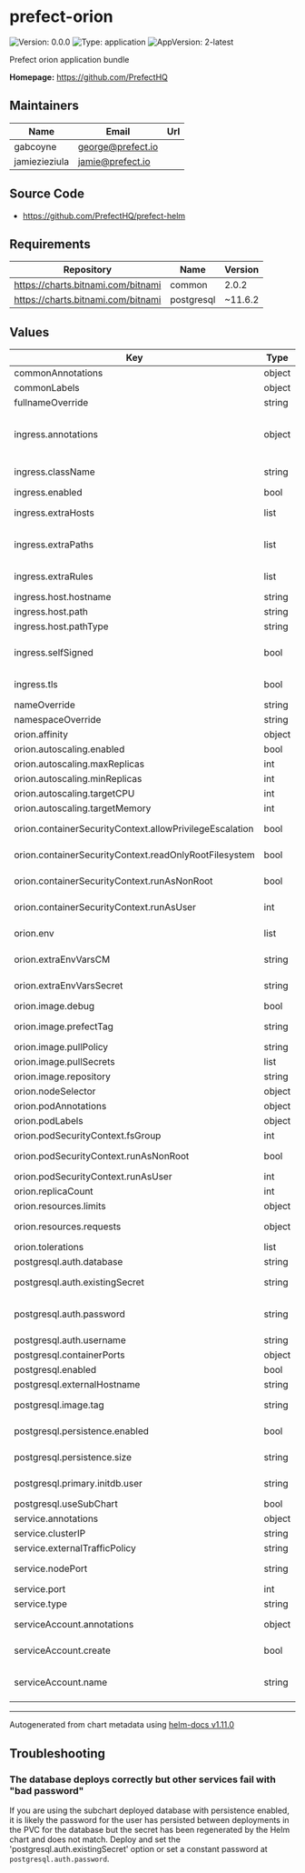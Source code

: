 # prefect-orion

![Version: 0.0.0](https://img.shields.io/badge/Version-0.0.0-informational?style=flat-square) ![Type: application](https://img.shields.io/badge/Type-application-informational?style=flat-square) ![AppVersion: 2-latest](https://img.shields.io/badge/AppVersion-2--latest-informational?style=flat-square)

Prefect orion application bundle

**Homepage:** <https://github.com/PrefectHQ>

## Maintainers

| Name | Email | Url |
| ---- | ------ | --- |
| gabcoyne | <george@prefect.io> |  |
| jamiezieziula | <jamie@prefect.io> |  |

## Source Code

* <https://github.com/PrefectHQ/prefect-helm>

## Requirements

| Repository | Name | Version |
|------------|------|---------|
| https://charts.bitnami.com/bitnami | common | 2.0.2 |
| https://charts.bitnami.com/bitnami | postgresql | ~11.6.2 |

## Values

| Key | Type | Default | Description |
|-----|------|---------|-------------|
| commonAnnotations | object | `{}` | annotations to add to all deployed objects |
| commonLabels | object | `{}` | labels to add to all deployed objects |
| fullnameOverride | string | `"prefect-orion"` | fully override common.names.fullname |
| ingress.annotations | object | `{}` | additional annotations for the Ingress resource. To enable certificate autogeneration, place here your cert-manager annotations. |
| ingress.className | string | `""` | IngressClass that will be be used to implement the Ingress (Kubernetes 1.18+) |
| ingress.enabled | bool | `false` | enable ingress record generation for orion |
| ingress.extraHosts | list | `[]` | an array with additional hostname(s) to be covered with the ingress record |
| ingress.extraPaths | list | `[]` | an array with additional arbitrary paths that may need to be added to the ingress under the main host |
| ingress.extraRules | list | `[]` | additional rules to be covered with this ingress record |
| ingress.host.hostname | string | `"prefect.local"` | default host for the ingress record |
| ingress.host.path | string | `"/"` | default path for the ingress record |
| ingress.host.pathType | string | `"ImplementationSpecific"` | ingress path type |
| ingress.selfSigned | bool | `false` | create a TLS secret for this ingress record using self-signed certificates generated by Helm |
| ingress.tls | bool | `false` | enable TLS configuration for the host defined at `ingress.host.hostname` parameter |
| nameOverride | string | `""` | partially overrides common.names.name |
| namespaceOverride | string | `""` | fully override common.names.namespace |
| orion.affinity | object | `{}` | affinity for orion pods assignment |
| orion.autoscaling.enabled | bool | `false` | enable autoscaling for orion |
| orion.autoscaling.maxReplicas | int | `100` | maximum number of orion replicas |
| orion.autoscaling.minReplicas | int | `1` | minimum number of orion replicas |
| orion.autoscaling.targetCPU | int | `80` | target CPU utilization percentage |
| orion.autoscaling.targetMemory | int | `80` | target Memory utilization percentage |
| orion.containerSecurityContext.allowPrivilegeEscalation | bool | `false` | set orion containers' security context allowPrivilegeEscalation |
| orion.containerSecurityContext.readOnlyRootFilesystem | bool | `true` | set orion containers' security context readOnlyRootFilesystem |
| orion.containerSecurityContext.runAsNonRoot | bool | `true` | set orion containers' security context runAsNonRoot |
| orion.containerSecurityContext.runAsUser | int | `1001` | set orion containers' security context runAsUser |
| orion.env | list | `[]` | array with environment variables to add to orion nodes |
| orion.extraEnvVarsCM | string | `""` | name of existing ConfigMap containing extra env vars to add to orion nodes |
| orion.extraEnvVarsSecret | string | `""` | name of existing Secret containing extra env vars to add to orion nodes |
| orion.image.debug | bool | `false` | enable orion image debug mode |
| orion.image.prefectTag | string | `"2-latest"` | prefect image tag (immutable tags are recommended) |
| orion.image.pullPolicy | string | `"IfNotPresent"` | orion image pull policy |
| orion.image.pullSecrets | list | `[]` | orion image pull secrets |
| orion.image.repository | string | `"prefecthq/prefect"` | orion image repository |
| orion.nodeSelector | object | `{}` | node labels for orion pods assignment |
| orion.podAnnotations | object | `{}` | extra annotations for orion pod |
| orion.podLabels | object | `{}` | extra labels for orion pod |
| orion.podSecurityContext.fsGroup | int | `1001` | set orion pod's security context fsGroup |
| orion.podSecurityContext.runAsNonRoot | bool | `true` | set orion pod's security context runAsNonRoot |
| orion.podSecurityContext.runAsUser | int | `1001` | set orion pod's security context runAsUser |
| orion.replicaCount | int | `1` | number of orion replicas to deploy |
| orion.resources.limits | object | `{}` | the requested limits for the orion container |
| orion.resources.requests | object | `{}` | the requested resources for the orion container |
| orion.tolerations | list | `[]` | tolerations for orion pods assignment |
| postgresql.auth.database | string | `"orion"` | name for a custom database to create |
| postgresql.auth.existingSecret | string | `nil` | Name of existing secret to use for PostgreSQL credentials. |
| postgresql.auth.password | string | `""` | password for the custom user to create. Ignored if `auth.existingSecret` with key `password` is provided |
| postgresql.auth.username | string | `"prefect"` | name for a custom user to create |
| postgresql.containerPorts | object | `{"postgresql":5432}` | PostgreSQL container port |
| postgresql.enabled | bool | `true` |  |
| postgresql.externalHostname | string | `""` |  |
| postgresql.image.tag | string | `"14.3.0"` | Version tag, corresponds to tags at https://hub.docker.com/r/bitnami/postgresql/ |
| postgresql.persistence.enabled | bool | `false` | enable PostgreSQL Primary data persistence using PVC |
| postgresql.persistence.size | string | `"8Gi"` | PVC Storage Request for PostgreSQL volume |
| postgresql.primary.initdb.user | string | `"postgres"` | specify the PostgreSQL username to execute the initdb scripts |
| postgresql.useSubChart | bool | `true` | enable use of bitnami/postgresql subchart |
| service.annotations | object | `{}` |  |
| service.clusterIP | string | `""` | service Cluster IP |
| service.externalTrafficPolicy | string | `"Cluster"` | service external traffic policy |
| service.nodePort | string | `""` | service port if defining service as type nodeport |
| service.port | int | `4200` | service port |
| service.type | string | `"ClusterIP"` | service type |
| serviceAccount.annotations | object | `{}` | additional service account annotations (evaluated as a template) |
| serviceAccount.create | bool | `true` | specifies whether a ServiceAccount should be created |
| serviceAccount.name | string | `""` | the name of the ServiceAccount to use. if not set and create is true, a name is generated using the common.names.fullname template |

----------------------------------------------
Autogenerated from chart metadata using [helm-docs v1.11.0](https://github.com/norwoodj/helm-docs/releases/v1.11.0)

## Troubleshooting

### The database deploys correctly but other services fail with "bad password"

If you are using the subchart deployed database with persistence enabled, it is likely the password for the user has persisted between deployments in the PVC for the database but the secret has been regenerated by the Helm chart and does not match. Deploy and set the 'postgresql.auth.existingSecret' option or set a constant password at `postgresql.auth.password`.
